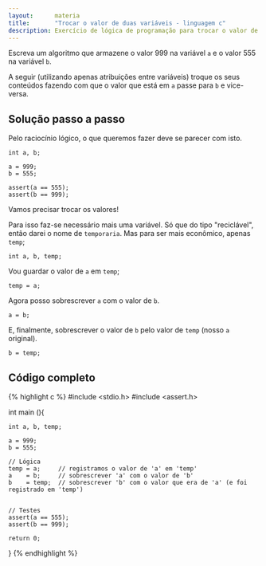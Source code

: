 ```yaml
---
layout:      materia
title:       "Trocar o valor de duas variáveis - linguagem c"
description: Exercício de lógica de programação para trocar o valor de duas variáveis.
---
```


Escreva um algoritmo que armazene o valor 999 na variável `a` e o valor 555 na variável `b`.

A seguir (utilizando apenas atribuições entre variáveis) troque os seus conteúdos
fazendo com que o valor que está em `a` passe para `b` e vice-versa.



Solução passo a passo
---

Pelo raciocínio lógico, o que queremos fazer deve se parecer com isto.

	int a, b;

	a = 999;
	b = 555;

	assert(a == 555);
	assert(b == 999);

Vamos precisar trocar os valores!

Para isso faz-se necessário mais uma variável. Só que do tipo "reciclável", então darei o nome de `temporaria`.
Mas para ser mais econômico, apenas `temp`;

	int a, b, temp;


Vou guardar o valor de `a` em `temp`;

	temp = a;

Agora posso sobrescrever `a` com o valor de `b`.

	a = b;

E, finalmente, sobrescrever o valor de `b` pelo valor de `temp` (nosso `a` original).

	b = temp;



Código completo
---

{% highlight c %}
#include <stdio.h>
#include <assert.h>

int main (){

    int a, b, temp;

    a = 999;
    b = 555;

    // Lógica
    temp = a;	  // registramos o valor de 'a' em 'temp'
    a    = b;	  // sobrescrever 'a' com o valor de 'b'
    b    = temp;  // sobrescrever 'b' com o valor que era de 'a' (e foi registrado em 'temp')


    // Testes 
    assert(a == 555);
    assert(b == 999);

    return 0;
}
{% endhighlight %}



